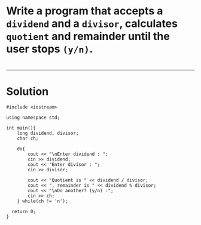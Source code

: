 # Write a program that accepts a `dividend` and a `divisor`, calculates `quotient` and remainder until the user stops `(y/n)`.
#
---
# Solution

    #include <iostream>

    using namespace std;

    int main(){
        long dividend, divisor;
        char ch;

        do{
            cout << "\nEnter dividend : ";
            cin >> dividend;
            cout << "Enter divisor : ";
            cin >> divisor;

            cout << "Quotient is " << dividend / divisor;
            cout << ", remainder is " << dividend % divisor;
            cout << "\nDo another? (y/n) :";
            cin >> ch;
        } while(ch != 'n');

      return 0;
    }

